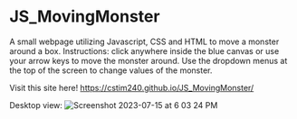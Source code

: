 # JS_MovingMonster
A small webpage utilizing Javascript, CSS and HTML to move a monster around a box.
Instructions: click anywhere inside the blue canvas or use your arrow keys to move the monster around. 
Use the dropdown menus at the top of the screen to change values of the monster. 

Visit this site here! https://cstim240.github.io/JS_MovingMonster/

Desktop view:
![Screenshot 2023-07-15 at 6 03 24 PM](https://github.com/cstim240/JS_MovingMonster/assets/75660907/3d3bb85c-ab30-4cbb-8ffc-ef0b7da2e750)
